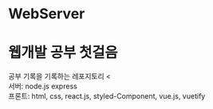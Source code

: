 # WebServer
<h1>
  웹개발 공부 첫걸음
</h1>
<div>
  공부 기록을 기록하는 레포지토리
 <
<div>
  서버: node.js express
 </div>
<div>
  프론트: html, css, react.js, styled-Component, vue.js, vuetify
 </div>

